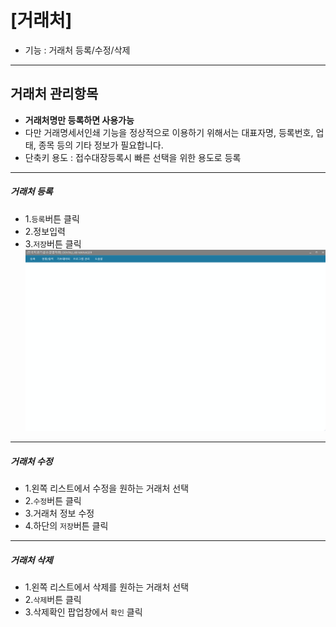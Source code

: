 # [거래처]
* 기능 : 거래처 등록/수정/삭제

---
## 거래처 관리항목
* **거래처명만 등록하면 사용가능**
* 다만 거래명세서인쇄 기능을 정상적으로 이용하기 위해서는 대표자명, 등록번호, 업태, 종목 등의 기타 정보가 필요합니다.
* 단축키 용도 : 접수대장등록시 빠른 선택을 위한 용도로 등록

---
##### 거래처 등록
* 1.`등록`버튼 클릭 
* 2.정보입력
* 3.`저장`버튼 클릭
![거래처 등록 예시](img/거래처_등록.gif)

---
##### 거래처 수정
* 1.왼쪽 리스트에서 수정을 원하는 거래처 선택
* 2.`수정`버튼 클릭
* 3.거래처 정보 수정
* 4.하단의 `저장`버튼 클릭

---
##### 거래처 삭제
* 1.왼쪽 리스트에서 삭제를 원하는 거래처 선택
* 2.`삭제`버튼 클릭
* 3.삭제확인 팝업창에서 `확인` 클릭


